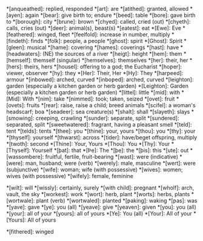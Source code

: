 <!--
Only add to this file abbreviations that only have one meaning.

Keep it in alphabetical order so that there are no duplicates.
-->

*[anqueathed]: replied, responded
*[art]: are
*[atithed]: granted, allowed
*[ayen]: again
*[bear]: give birth to; endure
*[beed]: table
*[bore]: gave birth to
*[borough]: city
*[brune]: brown
*[chyed]: called, cried (out)
*[chyeth]: calls, cries (out)
*[deer]: animal(s), beast(s)
*[eatest]: eat
*[Ewe]: Eve
*[feathered]: winged, fleet
*[feelfold]: increase in number, multiply
*[findeth]: finds
*[folk]: people, a people
*[ghost]: spirit
*[Ghost]: Spirit
*[gleen]: musical
*[hame]: covering
*[hames]: coverings
*[hast]: have
*[headwaters]: (NE) the sources of a river
*[heigt]: height
*[hem]: them
*[hemself]: themself (singular)
*[hemselves]: themselves
*[her]: their, her
*[hers]: theirs, hers
*[housel]: offering to a god; the Eucharist
*[hoƿer]: viewer, observer
*[hy]: they
*[Her]: Their, Her
*[Hy]: They
*[harƿeed]: armour
*[inbowed]: arched, curved
*[inboƿed]: arched, curved
*[leighton]: garden (especially a kitchen garden or herb garden)
*[Leighton]: Garden (especially a kitchen garden or herb garden)
*[littel]: little
*[mid]: with
*[Mid]: With
*[nim]: take
*[nimmed]: took; taken, seized
*[ovet]: fruit
*[ovets]: fruits
*[rear]: raise, raise a child; breed animals
*[scifel]: a woman's headscarf; boa
*[seadeer]: sea creature(s)
*[shalt]: shall
*[slayeth]: slays
*[smowing]: creeping, crawling
*[sunder]: separate, split
*[sundered]: separated, split
*[sweetwatered]: fragrant, having a pleasant smell
*[teld]: tent
*[telds]: tents
*[thee]: you
*[thine]: your, yours
*[thou]: you
*[thy]: your
*[thyself]: yourself
*[thwarst]: across
*[tider]: have/beget offspring, multiply
*[twoth]: second
*[Thine]: Your, Yours
*[Thou]: You
*[Thy]: Your
*[Thyself]: Yourself
*[þat]: that
*[Þe]: The
*[þe]: the
*[þis]: this
*[ute]: out
*[wassombere]: fruitful, fertile, fruit-bearing
*[wast]: were (indicative)
*[were]: man, husband; were (verb)
*[werely]: male, masculine
*[wert]: were (subjunctive)
*[wife]: woman; wife (with possessive)
*[wives]: women; wives (with possessive)
*[wifely]: female, feminine
<!-- *[willest]: will | Archaic -->
*[wilt]: will
*[wissly]: certainly, surely
*[with child]: pregnant
*[wholf]: arch, vault, the sky
*[workest]: work
*[wort]: herb, plant
*[worts]: herbs, plants
*[wortwale]: plant (verb)
*[wortwaled]: planted
*[ƿaking]: waking
*[ƿas]: was
*[yave]: gave
*[ye]: you (all)
*[yeave]: give
*[yeaven]: given
*[you]: you (all)
*[your]: all of your
*[yours]: all of yours
*[Ye]: You (all)
*[Your]: All of your
*[Yours]: All of yours

<!-- Uncertain below -->
*[fithered]: winged
<!-- *[going by]: according to | Use 'abiding by'-->
<!-- *[shapeless]: formless -->
